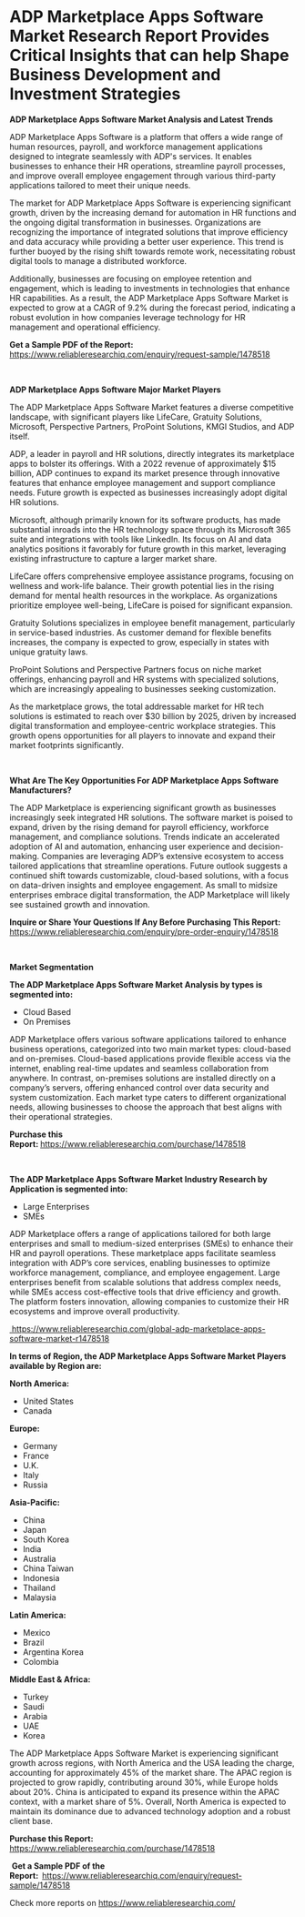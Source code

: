 <p><h1>ADP Marketplace Apps Software Market Research Report Provides Critical Insights that can help Shape Business Development and Investment Strategies</h1></p><p><strong>ADP Marketplace Apps Software Market Analysis and Latest Trends</strong></p>
<p><p>ADP Marketplace Apps Software is a platform that offers a wide range of human resources, payroll, and workforce management applications designed to integrate seamlessly with ADP's services. It enables businesses to enhance their HR operations, streamline payroll processes, and improve overall employee engagement through various third-party applications tailored to meet their unique needs.</p><p>The market for ADP Marketplace Apps Software is experiencing significant growth, driven by the increasing demand for automation in HR functions and the ongoing digital transformation in businesses. Organizations are recognizing the importance of integrated solutions that improve efficiency and data accuracy while providing a better user experience. This trend is further buoyed by the rising shift towards remote work, necessitating robust digital tools to manage a distributed workforce. </p><p>Additionally, businesses are focusing on employee retention and engagement, which is leading to investments in technologies that enhance HR capabilities. As a result, the ADP Marketplace Apps Software Market is expected to grow at a CAGR of 9.2% during the forecast period, indicating a robust evolution in how companies leverage technology for HR management and operational efficiency.</p></p>
<p><strong>Get a Sample PDF of the Report:&nbsp;</strong> <a href="https://www.reliableresearchiq.com/enquiry/request-sample/1478518?utm_campaign=1842&utm_medium=2&utm_source=Github&utm_content=ia&utm_term=11032025&utm_id=adp-marketplace-apps-software">https://www.reliableresearchiq.com/enquiry/request-sample/1478518</a></p>
<p>&nbsp;</p>
<p><strong>ADP Marketplace Apps Software Major Market Players</strong></p>
<p><p>The ADP Marketplace Apps Software Market features a diverse competitive landscape, with significant players like LifeCare, Gratuity Solutions, Microsoft, Perspective Partners, ProPoint Solutions, KMGI Studios, and ADP itself. </p><p>ADP, a leader in payroll and HR solutions, directly integrates its marketplace apps to bolster its offerings. With a 2022 revenue of approximately $15 billion, ADP continues to expand its market presence through innovative features that enhance employee management and support compliance needs. Future growth is expected as businesses increasingly adopt digital HR solutions.</p><p>Microsoft, although primarily known for its software products, has made substantial inroads into the HR technology space through its Microsoft 365 suite and integrations with tools like LinkedIn. Its focus on AI and data analytics positions it favorably for future growth in this market, leveraging existing infrastructure to capture a larger market share.</p><p>LifeCare offers comprehensive employee assistance programs, focusing on wellness and work-life balance. Their growth potential lies in the rising demand for mental health resources in the workplace. As organizations prioritize employee well-being, LifeCare is poised for significant expansion.</p><p>Gratuity Solutions specializes in employee benefit management, particularly in service-based industries. As customer demand for flexible benefits increases, the company is expected to grow, especially in states with unique gratuity laws. </p><p>ProPoint Solutions and Perspective Partners focus on niche market offerings, enhancing payroll and HR systems with specialized solutions, which are increasingly appealing to businesses seeking customization.</p><p>As the marketplace grows, the total addressable market for HR tech solutions is estimated to reach over $30 billion by 2025, driven by increased digital transformation and employee-centric workplace strategies. This growth opens opportunities for all players to innovate and expand their market footprints significantly.</p></p>
<p>&nbsp;</p>
<p><strong>What Are The Key Opportunities For ADP Marketplace Apps Software Manufacturers?</strong></p>
<p><p>The ADP Marketplace is experiencing significant growth as businesses increasingly seek integrated HR solutions. The software market is poised to expand, driven by the rising demand for payroll efficiency, workforce management, and compliance solutions. Trends indicate an accelerated adoption of AI and automation, enhancing user experience and decision-making. Companies are leveraging ADP’s extensive ecosystem to access tailored applications that streamline operations. Future outlook suggests a continued shift towards customizable, cloud-based solutions, with a focus on data-driven insights and employee engagement. As small to midsize enterprises embrace digital transformation, the ADP Marketplace will likely see sustained growth and innovation.</p></p>
<p><strong>Inquire or Share Your Questions If Any Before Purchasing This Report:</strong> <a href="https://www.reliableresearchiq.com/enquiry/pre-order-enquiry/1478518?utm_campaign=1842&utm_medium=2&utm_source=Github&utm_content=ia&utm_term=11032025&utm_id=adp-marketplace-apps-software">https://www.reliableresearchiq.com/enquiry/pre-order-enquiry/1478518</a></p>
<p>&nbsp;</p>
<p><strong>Market Segmentation</strong></p>
<p><strong>The ADP Marketplace Apps Software Market Analysis by types is segmented into:</strong></p>
<p><ul><li>Cloud Based</li><li>On Premises</li></ul></p>
<p><p>ADP Marketplace offers various software applications tailored to enhance business operations, categorized into two main market types: cloud-based and on-premises. Cloud-based applications provide flexible access via the internet, enabling real-time updates and seamless collaboration from anywhere. In contrast, on-premises solutions are installed directly on a company’s servers, offering enhanced control over data security and system customization. Each market type caters to different organizational needs, allowing businesses to choose the approach that best aligns with their operational strategies.</p></p>
<p><strong>Purchase this Report:&nbsp;</strong><a href="https://www.reliableresearchiq.com/purchase/1478518?utm_campaign=1842&utm_medium=2&utm_source=Github&utm_content=ia&utm_term=11032025&utm_id=adp-marketplace-apps-software">https://www.reliableresearchiq.com/purchase/1478518</a></p>
<p>&nbsp;</p>
<p><strong>The ADP Marketplace Apps Software Market Industry Research by Application is segmented into:</strong></p>
<p><ul><li>Large Enterprises</li><li>SMEs</li></ul></p>
<p><p>ADP Marketplace offers a range of applications tailored for both large enterprises and small to medium-sized enterprises (SMEs) to enhance their HR and payroll operations. These marketplace apps facilitate seamless integration with ADP’s core services, enabling businesses to optimize workforce management, compliance, and employee engagement. Large enterprises benefit from scalable solutions that address complex needs, while SMEs access cost-effective tools that drive efficiency and growth. The platform fosters innovation, allowing companies to customize their HR ecosystems and improve overall productivity.</p></p>
<p><a href="https://www.reliableresearchiq.com/global-adp-marketplace-apps-software-market-r1478518?utm_campaign=1842&utm_medium=2&utm_source=Github&utm_content=ia&utm_term=11032025&utm_id=adp-marketplace-apps-software">&nbsp;https://www.reliableresearchiq.com/global-adp-marketplace-apps-software-market-r1478518</a></p>
<p><strong>In terms of Region, the ADP Marketplace Apps Software Market Players available by Region are:</strong></p>
<p>
    <p> <strong> North America: </strong>
        <ul>
            <li>United States</li>
            <li>Canada</li>
        </ul>
        </p> 
    <p> <strong> Europe: </strong>
        <ul>
            <li>Germany</li>
            <li>France</li>
            <li>U.K.</li>
            <li>Italy</li>
            <li>Russia</li>
        </ul>
        </p> 
    <p> <strong> Asia-Pacific: </strong>
        <ul>
            <li>China</li>
            <li>Japan</li>
            <li>South Korea</li>
            <li>India</li>
            <li>Australia</li>
            <li>China Taiwan</li>
            <li>Indonesia</li>
            <li>Thailand</li>
            <li>Malaysia</li>
        </ul>
        </p> 
    <p> <strong> Latin America: </strong>
        <ul>
            <li>Mexico</li>
            <li>Brazil</li>
            <li>Argentina Korea</li>
            <li>Colombia</li>
        </ul>
        </p> 
    <p> <strong> Middle East & Africa: </strong>
        <ul>
            <li>Turkey</li>
            <li>Saudi</li>
            <li>Arabia</li>
            <li>UAE</li>
            <li>Korea</li>
        </ul>
    </p>
    </p>
<p><p>The ADP Marketplace Apps Software Market is experiencing significant growth across regions, with North America and the USA leading the charge, accounting for approximately 45% of the market share. The APAC region is projected to grow rapidly, contributing around 30%, while Europe holds about 20%. China is anticipated to expand its presence within the APAC context, with a market share of 5%. Overall, North America is expected to maintain its dominance due to advanced technology adoption and a robust client base.</p></p>
<p><strong>Purchase this Report: </strong><a href="https://www.reliableresearchiq.com/purchase/1478518?utm_campaign=1842&utm_medium=2&utm_source=Github&utm_content=ia&utm_term=11032025&utm_id=adp-marketplace-apps-software">https://www.reliableresearchiq.com/purchase/1478518</a></p>
<p>&nbsp;<strong>Get a Sample PDF of the Report:&nbsp;&nbsp;</strong><a href="https://www.reliableresearchiq.com/enquiry/request-sample/1478518?utm_campaign=1842&utm_medium=2&utm_source=Github&utm_content=ia&utm_term=11032025&utm_id=adp-marketplace-apps-software">https://www.reliableresearchiq.com/enquiry/request-sample/1478518</a></p>
<p><strong></strong></p>
<p>Check more reports on <a href="https://www.reliableresearchiq.com/?utm_campaign=1842&utm_medium=2&utm_source=Github&utm_content=ia&utm_term=11032025&utm_id=adp-marketplace-apps-software">https://www.reliableresearchiq.com/</a></p>